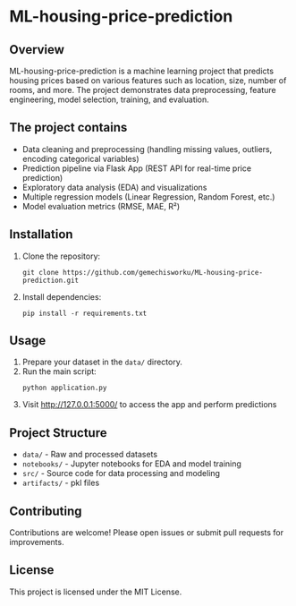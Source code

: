 # ML-housing-price-prediction

## Overview

ML-housing-price-prediction is a machine learning project that predicts housing prices based on various features such as location, size, number of rooms, and more. The project demonstrates data preprocessing, feature engineering, model selection, training, and evaluation.

## The project contains

- Data cleaning and preprocessing (handling missing values, outliers, encoding categorical variables)
- Prediction pipeline via Flask App (REST API for real-time price prediction)
- Exploratory data analysis (EDA) and visualizations
- Multiple regression models (Linear Regression, Random Forest, etc.)
- Model evaluation metrics (RMSE, MAE, R²)

## Installation

1. Clone the repository:
    ```
    git clone https://github.com/gemechisworku/ML-housing-price-prediction.git
    ```
2. Install dependencies:
    ```
    pip install -r requirements.txt
    ```

## Usage

1. Prepare your dataset in the `data/` directory.
2. Run the main script:
    ```
    python application.py
    ```
3. Visit http://127.0.0.1:5000/ to access the app and perform predictions

## Project Structure

- `data/` - Raw and processed datasets
- `notebooks/` - Jupyter notebooks for EDA and model training
- `src/` - Source code for data processing and modeling
- `artifacts/` - pkl files

## Contributing

Contributions are welcome! Please open issues or submit pull requests for improvements.

## License

This project is licensed under the MIT License.
